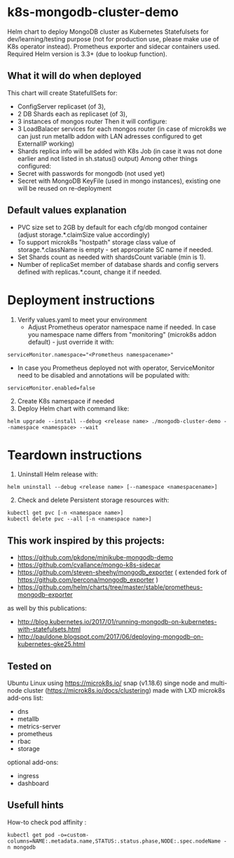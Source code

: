 # k8s-mongodb-cluster-demo
Helm chart to deploy MongoDB cluster as Kubernetes Statefulsets for dev/learning/testing purpose (not for production use, please make use of K8s operator instead). Prometheus exporter and sidecar containers used. Required Helm version is 3.3+ (due to lookup function).

## What it will do when deployed
This chart will create StatefullSets for:
- ConfigServer replicaset (of 3),
- 2 DB Shards each as replicaset (of 3),
- 3 instances of mongos router
Then it will configure:
- 3 LoadBalacer services for each mongos router (in case of microk8s we can just run metallb addon with LAN adresses configured to get ExternalIP working)
- Shards replica info will be added with K8s Job (in case it was not done earlier and not listed in sh.status() output)
Among other things configured:
- Secret with passwords for mongodb (not used yet)
- Secret with MongoDB KeyFile (used in mongo instances), existing one will be reused on re-deployment

## Default values explanation
- PVC size set to 2GB by default for each cfg/db mongod container (adjust storage.*.claimSize value accordingly)
- To support microk8s "hostpath" storage class value of storage.*.className is empty - set appropriate SC name if needed.
- Set Shards count as needed with shardsCount variable (min is 1).
- Number of replicaSet member of database shards and config servers defined with replicas.*.count, change it if needed.

# Deployment instructions
1. Verify values.yaml to meet your environment
   - Adjust Prometheus operator namespace name if needed.
In case you namespace name differs from "monitoring" (microk8s addon default) - just override it with:
```
serviceMonitor.namespace="<Prometheus namespacename>"
```
   - In case you Prometheus deployed not with operator, ServiceMonitor need to be disabled and annotations will be populated with:
```
serviceMonitor.enabled=false
```

2. Create K8s namespace if needed
3. Deploy Helm chart with command like:
```
helm upgrade --install --debug <release name> ./mongodb-cluster-demo --namespace <namespace> --wait
```

# Teardown instructions
1. Uninstall Helm release with:
```
helm uninstall --debug <release name> [--namespace <namespacename>]
```
2. Check and delete Persistent storage resources with:
```
kubectl get pvc [-n <namespace name>]
kubectl delete pvc --all [-n <namespace name>]
```

## This work inspired by this projects:
- https://github.com/pkdone/minikube-mongodb-demo
- https://github.com/cvallance/mongo-k8s-sidecar
- https://github.com/steven-sheehy/mongodb_exporter ( extended fork of https://github.com/percona/mongodb_exporter )
- https://github.com/helm/charts/tree/master/stable/prometheus-mongodb-exporter

as well by this publications:
- http://blog.kubernetes.io/2017/01/running-mongodb-on-kubernetes-with-statefulsets.html
- http://pauldone.blogspot.com/2017/06/deploying-mongodb-on-kubernetes-gke25.html


## Tested on 
Ubuntu Linux using https://microk8s.io/ snap (v1.18.6) singe node and multi-node cluster (https://microk8s.io/docs/clustering) made with LXD
microk8s add-ons list:
- dns
- metallb
- metrics-server
- prometheus
- rbac
- storage

optional add-ons:
- ingress
- dashboard

## Usefull hints
How-to check pod affinity : 
```
kubectl get pod -o=custom-columns=NAME:.metadata.name,STATUS:.status.phase,NODE:.spec.nodeName -n mongodb
```